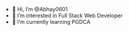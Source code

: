- 👋 Hi, I’m @Abhay0601
- 👀 I’m interested in Full Stack Web Developer
- 🌱 I’m currently learning PGDCA

<!---
Abhay0601/Abhay0601 is a ✨ special ✨ repository because its `README.md` (this file) appears on your GitHub profile.
You can click the Preview link to take a look at your changes.
--->
